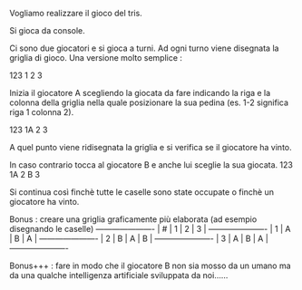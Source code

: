 ﻿Vogliamo realizzare il gioco del tris.

Si gioca da console.

Ci sono due giocatori e si gioca a turni.
Ad ogni turno viene disegnata la griglia di gioco.
Una versione molto semplice :

 123
1
2
3

Inizia il giocatore A scegliendo la giocata da fare indicando la riga e la colonna della griglia nella quale posizionare la sua pedina (es. 1-2 significa riga 1 colonna 2).

 123
1A
2
3

A quel punto viene ridisegnata la griglia e si verifica se il giocatore ha vinto.

In caso contrario tocca al giocatore B e anche lui sceglie la sua giocata.
 123
1A
2  B
3

Si continua così finchè tutte le caselle sono state occupate o finchè un giocatore ha vinto.

Bonus : creare una griglia graficamente più elaborata (ad esempio disegnando le caselle)
———————-
| # | 1 | 2 | 3 |
———————-
| 1 | A | B | A |
———————-
| 2 | B | A | B |
———————-
| 3 | A | B | A |
———————-

Bonus+++ : fare in modo che il giocatore B non sia mosso da un umano ma da una qualche intelligenza artificiale sviluppata da noi……
